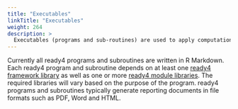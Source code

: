 ```yaml
---
title: "Executables"
linkTitle: "Executables"
weight: 264
description: >
  Executables (programs and sub-routines) are used to apply computational models to data and to report the resulting analyses.
---
```


Currently all ready4 programs and subroutines are written in R Markdown. Each ready4 program and subroutine depends on at least one [ready4 framework library](../libraries/types/framework/) as well as one or more [ready4 module libraries](../libraries/types/module/). The required libraries will vary based on the purpose of the program. ready4 programs and subroutines typically generate reporting documents in file formats such as PDF, Word and HTML. 




